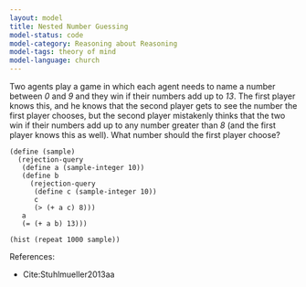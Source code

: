```yaml
---
layout: model
title: Nested Number Guessing
model-status: code
model-category: Reasoning about Reasoning
model-tags: theory of mind
model-language: church
---
```


Two agents play a game in which each agent needs to name a number
between *0* and *9* and they win if their numbers add up to
*13*. The first player knows this, and he knows that the second
player gets to see the number the first player chooses, but the
second player mistakenly thinks that the two win if their numbers
add up to any number greater than *8* (and the first player knows
this as well). What number should the first player choose?

    (define (sample)
      (rejection-query
       (define a (sample-integer 10))
       (define b
         (rejection-query
          (define c (sample-integer 10))
          c
          (> (+ a c) 8)))
       a
       (= (+ a b) 13)))
    
    (hist (repeat 1000 sample))

References:

- Cite:Stuhlmueller2013aa
